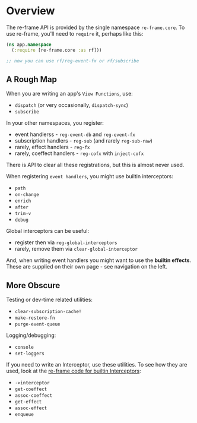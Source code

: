 # Overview

The re-frame API is provided by the single namespace `re-frame.core`. To use re-frame, you'll 
need to `require` it, perhaps like this:
```clj
(ns app.namespace
  (:require [re-frame.core :as rf]))

;; now you can use rf/reg-event-fx or rf/subscribe
```

## A Rough Map 

When you are writing an app's `View Functions`, use:

  - `dispatch` (or very occasionally, `dispatch-sync`)
  - `subscribe`

In your other namespaces, you register:

  - event handlerss - `reg-event-db` and `reg-event-fx`
  - subscription handlers - `reg-sub` (and rarely `reg-sub-raw`)
  - rarely, effect handlers - `reg-fx` 
  - rarely, coeffect handlers - `reg-cofx` with `inject-cofx`

There is API to clear all these registrations, but this is almost never used.

When registering `event handlers`, you might use builtin interceptors: 

  - `path`
  - `on-change`
  - `enrich`
  - `after`
  - `trim-v`
  - `debug`

Global interceptors can be useful:

  - register then via `reg-global-interceptors` 
  - rarely, remove them via `clear-global-interceptor`

And, when writing event handlers you might want to use the **builtin effects**. These are supplied on their own page - see navigation on the left.

## More Obscure

Testing or dev-time related utilities:

  - `clear-subscription-cache!`
  - `make-restore-fn`
  - `purge-event-queue`

Logging/debugging:

  - `console`
  - `set-loggers`


If you need to write an Interceptor, use these utilities. To see how they are used, look 
at the [re-frame code for builtin Interceptors](https://github.com/day8/re-frame/blob/master/src/re_frame/std_interceptors.cljc):

  - `->interceptor`
  - `get-coeffect` 
  - `assoc-coeffect`
  - `get-effect`
  - `assoc-effect`
  - `enqueue`
